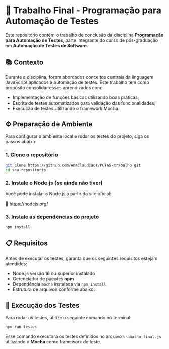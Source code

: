 # 🧪 Trabalho Final - Programação para Automação de Testes

Este repositório contém o trabalho de conclusão da disciplina **Programação para Automação de Testes**, parte integrante do curso de pós-graduação em **Automação de Testes de Software**.

## 📚 Contexto

Durante a disciplina, foram abordados conceitos centrais da linguagem JavaScript aplicados à automação de testes. Este trabalho tem como propósito consolidar esses aprendizados com:

- Implementação de funções básicas utilizando boas práticas;
- Escrita de testes automatizados para validação das funcionalidades;
- Execução de testes utilizando o framework Mocha.

## ⚙️ Preparação de Ambiente

Para configurar o ambiente local e rodar os testes do projeto, siga os passos abaixo:

### 1. Clone o repositório

```bash
git clone https://github.com/AnaClaudiaOT/PGTAS-trabalho.git
cd seu-repositorio
```

### 2. Instale o Node.js (se ainda não tiver)

Você pode instalar o Node.js a partir do site oficial:

🔗 https://nodejs.org/

### 3. Instale as dependências do projeto

```bash
npm install
```

## 📋 Requisitos

Antes de executar os testes, garanta que os seguintes requisitos estejam atendidos:

- Node.js versão 16 ou superior instalado
- Gerenciador de pacotes **npm**
- Dependência `mocha` instalada via `npm install`
- Estrutura de arquivos conforme abaixo:

## 🧪 Execução dos Testes

Para rodar os testes, utilize o seguinte comando no terminal:

```bash
npm run testes
```

Esse comando executará os testes definidos no arquivo `trabalho-final.js` utilizando o **Mocha** como framework de teste.

